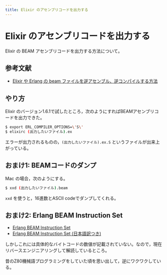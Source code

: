 ```yaml
---
title: Elixir のアセンブリコードを出力する
---
```

# Elixir のアセンブリコードを出力する

Elixir の BEAM アセンブリコードを出力する方法について。

## 参考文献

* [Elixir や Erlang の beam ファイルを逆アセンブル、逆コンパイルする方法](https://qiita.com/tatsuya6502/items/fa142cb51824bb72c910)

## やり方

Elixir のバージョン1.6.1で試したところ，次のようにすればBEAMアセンブリコードを出力できた。

```bash
$ export ERL_COMPILER_OPTIONS=\'S\'
$ elixirc (出力したいファイル).ex
```

エラーが出力されるものの，`(出力したいファイル).ex.S` というファイルが出来上がっている。

## おまけ1: BEAMコードのダンプ

Mac の場合，次のようにする。

```bash
$ xxd (出力したいファイル).beam
```

`xxd` を使うと，16進数とASCII codeでダンプしてくれる。

## おまけ2: Erlang BEAM Instruction Set

* [Erlang BEAM Instruction Set](http://www.cs-lab.org/historical_beam_instruction_set.html)
* [Erlang BEAM Instruction Set (日本語訳つき)](https://gist.github.com/oskimura/5a80512eb559c29c9063)

しかしこれには具体的なバイトコードの数値が記載されていない。なので，現在リバースエンジニアリングして解読しているところ。

昔のZ80機械語プログラミングをしていた頃を思い出して，逆にワクワクしている。

